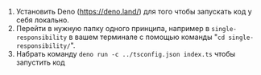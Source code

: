 1. Установить Deno (https://deno.land/) для того чтобы запускать код у себя локально.
2. Перейти в нужную папку одного принципа, например в `single-responsibility` в вашем терминале с помощью команды "`cd single-responsibility/`".
3. Набрать команду `deno run -c ../tsconfig.json index.ts` чтобы запустить код
